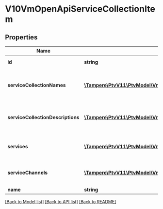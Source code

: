 # V10VmOpenApiServiceCollectionItem

## Properties
Name | Type | Description | Notes
------------ | ------------- | ------------- | -------------
**id** | **string** | Id of the item. | [optional] 
**serviceCollectionNames** | [**\Tampere\PtvV11\PtvModel\VmOpenApiLanguageItem[]**](VmOpenApiLanguageItem.md) | List of localized service collection names. | [optional] 
**serviceCollectionDescriptions** | [**\Tampere\PtvV11\PtvModel\VmOpenApiLocalizedListItem[]**](VmOpenApiLocalizedListItem.md) | List of localized service collection descriptions. | [optional] 
**services** | [**\Tampere\PtvV11\PtvModel\VmOpenApiServiceCollectionService[]**](VmOpenApiServiceCollectionService.md) | List of service collection services. | [optional] 
**serviceChannels** | [**\Tampere\PtvV11\PtvModel\VmOpenApiServiceCollectionChannel[]**](VmOpenApiServiceCollectionChannel.md) | List of service collection services. | [optional] 
**name** | **string** |  | [optional] 

[[Back to Model list]](../../README.md#documentation-for-models) [[Back to API list]](../../README.md#documentation-for-api-endpoints) [[Back to README]](../../README.md)

